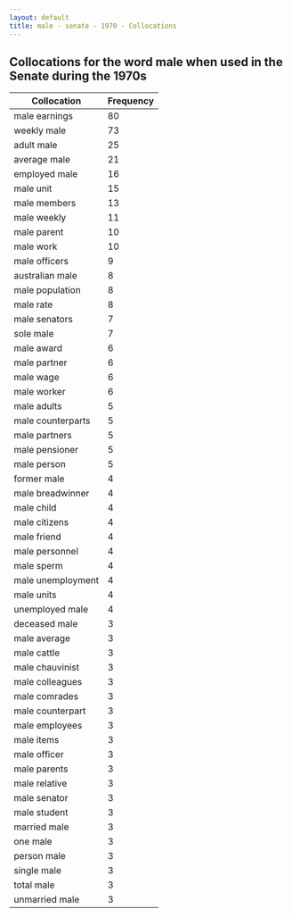 ```yaml
---
layout: default
title: male - senate - 1970 - Collocations
---
```

## Collocations for the word **male** when used in the Senate during the 1970s

| Collocation | Frequency |
|--------------|----------------|
|male earnings|80|
|weekly male|73|
|adult male|25|
|average male|21|
|employed male|16|
|male unit|15|
|male members|13|
|male weekly|11|
|male parent|10|
|male work|10|
|male officers|9|
|australian male|8|
|male population|8|
|male rate|8|
|male senators|7|
|sole male|7|
|male award|6|
|male partner|6|
|male wage|6|
|male worker|6|
|male adults|5|
|male counterparts|5|
|male partners|5|
|male pensioner|5|
|male person|5|
|former male|4|
|male breadwinner|4|
|male child|4|
|male citizens|4|
|male friend|4|
|male personnel|4|
|male sperm|4|
|male unemployment|4|
|male units|4|
|unemployed male|4|
|deceased male|3|
|male average|3|
|male cattle|3|
|male chauvinist|3|
|male colleagues|3|
|male comrades|3|
|male counterpart|3|
|male employees|3|
|male items|3|
|male officer|3|
|male parents|3|
|male relative|3|
|male senator|3|
|male student|3|
|married male|3|
|one male|3|
|person male|3|
|single male|3|
|total male|3|
|unmarried male|3|
